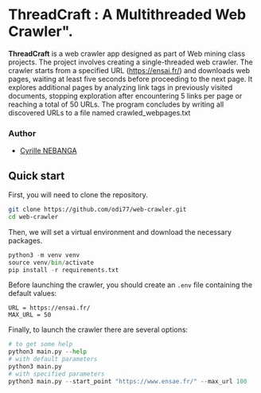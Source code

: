 # ThreadCraft : A Multithreaded Web Crawler".

**ThreadCraft** is a web crawler app designed as part of Web mining class projects.
The project involves creating a single-threaded web crawler. The crawler starts from a specified URL (https://ensai.fr/) and downloads web pages, waiting at least five seconds before proceeding to the next page. It explores additional pages by analyzing link tags in previously visited documents, stopping exploration after encountering 5 links per page or reaching a total of 50 URLs. The program concludes by writing all discovered URLs to a file named crawled_webpages.txt


### Author

- [Cyrille NEBANGA](https://github.com/odi77)


## Quick start

First, you will need to clone the repository.
```bash
git clone https://github.com/odi77/web-crawler.git
cd web-crawler
```

Then, we will set a virtual environment and download the necessary packages.
```python
python3 -m venv venv
source venv/bin/activate
pip install -r requirements.txt
```
Before launching the crawler, you should create an `.env` file containing the default values:
```
URL = https://ensai.fr/
MAX_URL = 50
```

Finally, to launch the crawler there are several options:
```python
# to get some help
python3 main.py --help
# with default parameters
python3 main.py
# with specified parameters
python3 main.py --start_point "https://www.ensae.fr/" --max_url 100